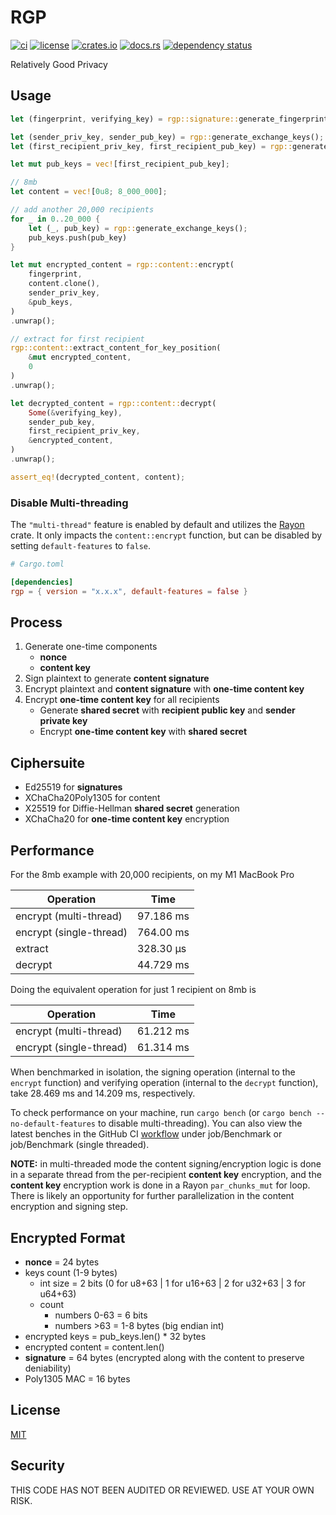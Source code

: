 # RGP

[![ci](https://github.com//seanwatters/rgp/actions/workflows/ci.yml/badge.svg)](https://github.com//seanwatters/rgp/actions/workflows/ci.yml)
[![license](https://img.shields.io/github/license/seanwatters/rgp.svg)](https://github.com/seanwatters/rgp/blob/main/LICENSE)
[![crates.io](https://img.shields.io/crates/v/rgp.svg)](https://crates.io/crates/rgp)
[![docs.rs](https://docs.rs/rgp/badge.svg)](https://docs.rs/rgp/)
[![dependency status](https://deps.rs/repo/github/seanwatters/rgp/status.svg)](https://deps.rs/repo/github/seanwatters/rgp)

Relatively Good Privacy 

## Usage

```rust
let (fingerprint, verifying_key) = rgp::signature::generate_fingerprint();

let (sender_priv_key, sender_pub_key) = rgp::generate_exchange_keys();
let (first_recipient_priv_key, first_recipient_pub_key) = rgp::generate_exchange_keys();

let mut pub_keys = vec![first_recipient_pub_key];

// 8mb
let content = vec![0u8; 8_000_000];

// add another 20,000 recipients
for _ in 0..20_000 {
    let (_, pub_key) = rgp::generate_exchange_keys();
    pub_keys.push(pub_key)
}

let mut encrypted_content = rgp::content::encrypt(
    fingerprint,
    content.clone(),
    sender_priv_key,
    &pub_keys,
)
.unwrap();

// extract for first recipient
rgp::content::extract_content_for_key_position(
    &mut encrypted_content,
    0
)
.unwrap();

let decrypted_content = rgp::content::decrypt(
    Some(&verifying_key),
    sender_pub_key,
    first_recipient_priv_key,
    &encrypted_content,
)
.unwrap();

assert_eq!(decrypted_content, content);
```

### Disable Multi-threading

The `"multi-thread"` feature is enabled by default and utilizes the [Rayon](https://crates.io/crates/rayon) crate. It only impacts the `content::encrypt` function, but can be disabled by setting `default-features` to `false`.

```toml
# Cargo.toml

[dependencies]
rgp = { version = "x.x.x", default-features = false }
```

## Process

1. Generate one-time components
    - **nonce**
    - **content key**
2. Sign plaintext to generate **content signature**
3. Encrypt plaintext and **content signature** with **one-time content key**
4. Encrypt **one-time content key** for all recipients
    - Generate **shared secret** with **recipient public key** and **sender private key**
    - Encrypt **one-time content key** with **shared secret**

## Ciphersuite

- Ed25519 for **signatures**
- XChaCha20Poly1305 for content
- X25519 for Diffie-Hellman **shared secret** generation
- XChaCha20 for **one-time content key** encryption

## Performance

For the 8mb example with 20,000 recipients, on my M1 MacBook Pro

| Operation               | Time      |
| ----------------------- | --------- |
| encrypt (multi-thread)  | 97.186 ms |
| encrypt (single-thread) | 764.00 ms |
| extract                 | 328.30 µs |
| decrypt                 | 44.729 ms |

Doing the equivalent operation for just 1 recipient on 8mb is

| Operation               | Time      |
| ----------------------- | --------- |
| encrypt (multi-thread)  | 61.212 ms |
| encrypt (single-thread) | 61.314 ms |

When benchmarked in isolation, the signing operation (internal to the `encrypt` function) and verifying operation (internal to the `decrypt` function), take 28.469 ms and 14.209 ms, respectively.

To check performance on your machine, run `cargo bench` (or `cargo bench --no-default-features` to disable multi-threading). You can also view the latest benches in the GitHub CI [workflow](https://github.com//seanwatters/rgp/actions/workflows/ci.yml) under job/Benchmark or job/Benchmark (single threaded).

**NOTE:** in multi-threaded mode the content signing/encryption logic is done in a separate thread from the per-recipient **content key** encryption, and the **content key** encryption work is done in a Rayon `par_chunks_mut` for loop. There is likely an opportunity for further parallelization in the content encryption and signing step.

## Encrypted Format

- **nonce** = 24 bytes
- keys count (1-9 bytes)
    - int size = 2 bits (0 for u8+63 | 1 for u16+63 | 2 for u32+63 | 3 for u64+63)
    - count
        - numbers 0-63 = 6 bits
        - numbers >63 = 1-8 bytes (big endian int)
- encrypted keys = pub_keys.len() * 32 bytes
- encrypted content = content.len()
- **signature** = 64 bytes (encrypted along with the content to preserve deniability)
- Poly1305 MAC = 16 bytes

## License

[MIT](https://opensource.org/license/MIT)

## Security

THIS CODE HAS NOT BEEN AUDITED OR REVIEWED. USE AT YOUR OWN RISK.
